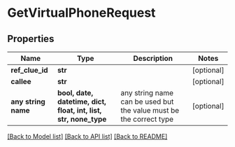 # GetVirtualPhoneRequest


## Properties
Name | Type | Description | Notes
------------ | ------------- | ------------- | -------------
**ref_clue_id** | **str** |  | [optional] 
**callee** | **str** |  | [optional] 
**any string name** | **bool, date, datetime, dict, float, int, list, str, none_type** | any string name can be used but the value must be the correct type | [optional]

[[Back to Model list]](../README.md#documentation-for-models) [[Back to API list]](../README.md#documentation-for-api-endpoints) [[Back to README]](../README.md)



